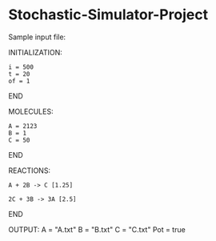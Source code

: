 Stochastic-Simulator-Project
============================

Sample input file:

INITIALIZATION:

	i = 500
	t = 20
	of = 1
END

MOLECULES:

	A = 2123
	B = 1
	C = 50
END

REACTIONS:

	A + 2B -> C [1.25]

	2C + 3B -> 3A [2.5]

END

OUTPUT:
	A = "A.txt"
	B = "B.txt"
	C = "C.txt"
	Pot = true




